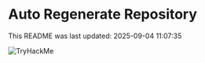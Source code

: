 # Auto Regenerate Repository

This README was last updated: 2025-09-04 11:07:35

 ![TryHackMe](https://tryhackme.com/badge/533634)